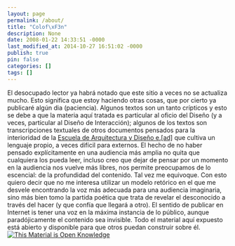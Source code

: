 ```yaml
---
layout: page
permalink: /about/
title: "Colof\xF3n"
description: None
date: 2008-01-22 14:33:51 -0000
last_modified_at: 2014-10-27 16:51:02 -0000
publish: true
pin: false
categories: []
tags: []
---
```

El desocupado lector ya habrá notado que este sitio a veces no se actualiza mucho. Esto significa que estoy haciendo otras cosas, que por cierto ya publicaré algún dia (paciencia). Algunos textos son un tanto crí­pticos y esto se debe a que la materia aquí­ tratada es particular al oficio del Diseño (y a veces, particular al Diseño de Interacción); algunos de los textos son transcripciones textuales de otros documentos pensados para la interioridad de la [Escuela de Arquitectura y Diseño e.[ad]](http://www.arquitecturaucv.cl/) que cultiva un lenguaje propio, a veces difícil para externos. El hecho de no haber pensado explí­citamente en una audiencia más amplia no quita que cualquiera los pueda leer, incluso creo que dejar de pensar por un momento en la audiencia nos vuelve más libres, nos permite preocupamos de lo escencial: de la profundidad del contenido. Tal vez me equivoque. Con esto quiero decir que no me interesa utilizar un modelo retórico en el que me desvele encontrando la voz más adecuada para una audiencia imaginaria, sino más bien tomo la partida poética que trata de revelar el desconocido a través del hacer (y que confía que llegará a otro). El sentido de publicar en Internet is tener una voz en la máxima instancia de lo público, aunque paradójicamente el contenido sea invisible. Todo el material aquí­ expuesto está abierto y disponible para que otros puedan construir sobre él. [![This Material is Open Knowledge](http://m.okfn.org/images/ok_buttons/ok_90x15_red_green.png)](http://okd.okfn.org/)
